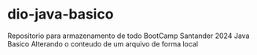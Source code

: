# dio-java-basico
Repositorio para armazenamento de todo BootCamp Santander 2024 Java Basico
Alterando o conteudo de um arquivo de forma local